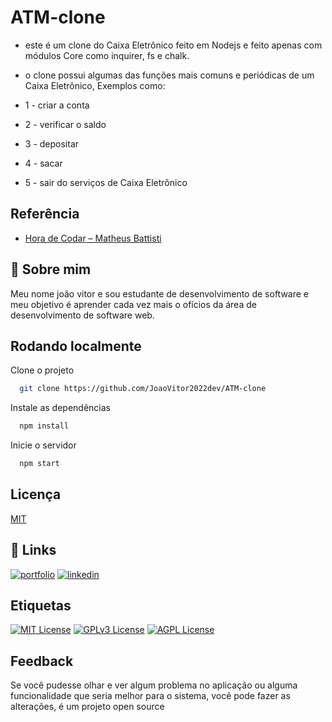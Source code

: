 
# ATM-clone

- este é um clone do Caixa Eletrônico feito em Nodejs e feito apenas com módulos Core como inquirer, fs e chalk.


-  o clone possui algumas das funções mais comuns e periódicas de um Caixa Eletrônico, Exemplos como:



- 1 - criar a conta
- 2 - verificar o saldo 
- 3 - depositar 
- 4 - sacar  
- 5 - sair do serviços de Caixa Eletrônico


## Referência

 - [Hora de Codar – Matheus Battisti](https://www.youtube.com/watch?v=K5QaTfE5ylk)
 
## 🚀 Sobre mim

Meu nome joão vitor e sou estudante de desenvolvimento de software e meu objetivo é aprender cada vez mais o ofícios da área de desenvolvimento de software web.


## Rodando localmente

Clone o projeto

```bash
  git clone https://github.com/JoaoVitor2022dev/ATM-clone
```

Instale as dependências

```bash
  npm install
```

Inicie o servidor

```bash
  npm start
```


## Licença

[MIT](https://choosealicense.com/licenses/mit/)


## 🔗 Links
[![portfolio](https://img.shields.io/badge/my_portfolio-000?style=for-the-badge&logo=ko-fi&logoColor=white)](https://github.com/JoaoVitor2022dev)
[![linkedin](https://img.shields.io/badge/linkedin-0A66C2?style=for-the-badge&logo=linkedin&logoColor=white)](https://www.linkedin.com/in/joao-vitor-5594aa220/)



## Etiquetas

[![MIT License](https://img.shields.io/badge/License-MIT-green.svg)](https://choosealicense.com/licenses/mit/)
[![GPLv3 License](https://img.shields.io/badge/License-GPL%20v3-yellow.svg)](https://opensource.org/licenses/)
[![AGPL License](https://img.shields.io/badge/license-AGPL-blue.svg)](http://www.gnu.org/licenses/agpl-3.0)


## Feedback

Se você pudesse olhar e ver algum problema no aplicação ou alguma funcionalidade que seria melhor para o sistema, você pode fazer as alterações, é um projeto open source

